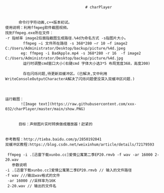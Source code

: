                                         # charPlayer
                                        
                                        
          命令行字符动画,c++版本初试。
    使用说明：利用ffmpeg软件截图视频。
    找到ffmpeg.exe所在文件：
    -r 指帧率 image2后面指截图生成路径.%4d为命名方式 -s指图片大小。
            ffmpeg –i 文件所在路径 -s 368*280 –r 10 –f image2 C:/Users/Administrator/Desktop/backup/picture/%4d.jpeg 
           eg: ffmpeg -i BadApple.mp4 -s 368*280 -r 16  -f image2 C:/Users/Administrator/Desktop/backup/picture/%4d.jpg
            运行时调整cmd窗口大小(右键cmd 字体大小选3*5 布局宽度368，高度200)
            
            存在闪烁问题,待更新双缓冲区。(已解决,文中利用WriteConsoleOutputCharacterA解决了闪烁问题便没深入双缓冲区问题.)
           
          
          
    运行截图：
           ![Image text](https://raw.githubusercontent.com/xxx-032/charPlayer/master/main/show.PNG)
          
          
          目标：声频图片实时转换做成播放器！赶紧的
          
          
    参考教程：http://tieba.baidu.com/p/2850192041
    双缓冲区教程:https://blog.csdn.net/weixinhum/article/details/72179593
    
     ffmpeg -i .[迅雷下载xunbo.cc]爱情公寓第二季EP20.rmvb -f wav -ar 16000 2-20.wav
       参数说明
    -i .[迅雷下载xunbo.cc]爱情公寓第二季EP20.rmvb // 输入的文件路径
    -f wav ///输出wav格式的文件
     -ar 16000 //采样率为16K
     2-20.wav // 输出的文件名
  
